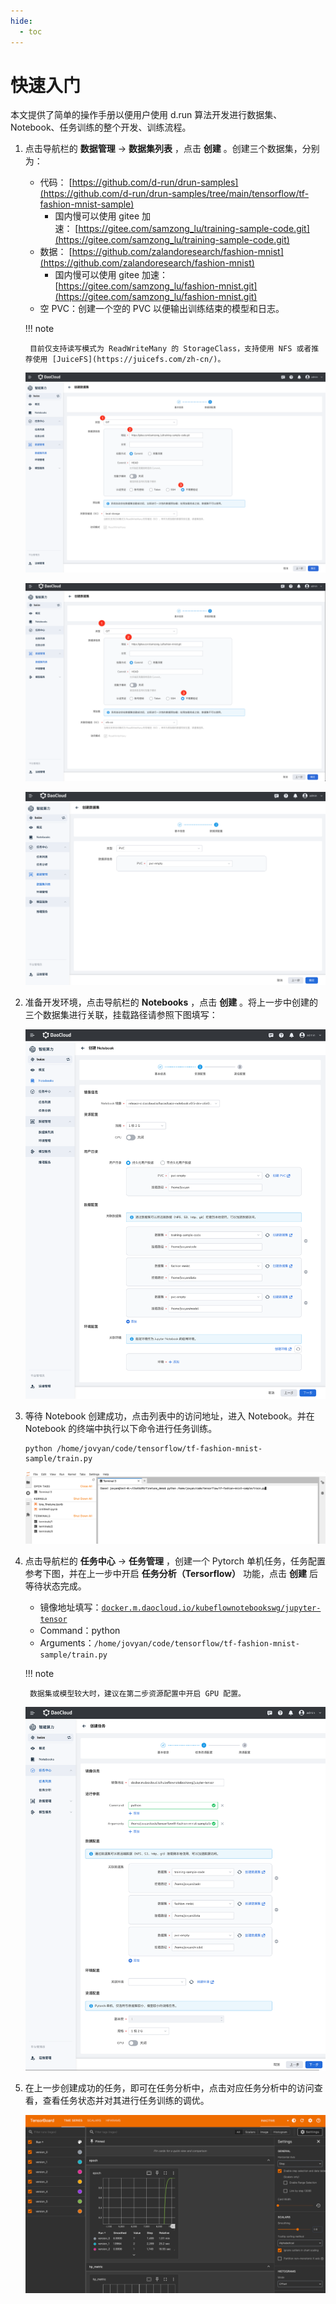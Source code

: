 ```yaml
---
hide:
  - toc
---
```


# 快速入门

本文提供了简单的操作手册以便用户使用 d.run 算法开发进行数据集、Notebook、任务训练的整个开发、训练流程。

1. 点击导航栏的 **数据管理** -> **数据集列表** ，点击 **创建** 。创建三个数据集，分别为：
    - 代码： [https://github.com/d-run/drun-samples](https://github.com/d-run/drun-samples/tree/main/tensorflow/tf-fashion-mnist-sample)
        - 国内慢可以使用 gitee 加速： [https://gitee.com/samzong_lu/training-sample-code.git](https://gitee.com/samzong_lu/training-sample-code.git)
    - 数据： [https://github.com/zalandoresearch/fashion-mnist](https://github.com/zalandoresearch/fashion-mnist)
        - 国内慢可以使用 gitee 加速： [https://gitee.com/samzong_lu/fashion-mnist.git](https://gitee.com/samzong_lu/fashion-mnist.git)
    - 空 PVC：创建一个空的 PVC 以便输出训练结束的模型和日志。

    !!! note

        目前仅支持读写模式为 ReadWriteMany 的 StorageClass，支持使用 NFS 或者推荐使用 [JuiceFS](https://juicefs.com/zh-cn/)。

    ![baize](images/baize-01.png)

    ![baize](images/baize-02.png)

    ![baize](images/baize-03.png)

2. 准备开发环境，点击导航栏的 **Notebooks** ，点击 **创建** 。将上一步中创建的三个数据集进行关联，挂载路径请参照下图填写：

    ![baize](images/baize-04.png)

3. 等待 Notebook 创建成功，点击列表中的访问地址，进入 Notebook。并在 Notebook 的终端中执行以下命令进行任务训练。

    ```shell
    python /home/jovyan/code/tensorflow/tf-fashion-mnist-sample/train.py
    ```

    ![baize](images/baize-05.png)

4. 点击导航栏的 **任务中心** -> **任务管理** ，创建一个 Pytorch 单机任务，任务配置参考下图，并在上一步中开启 **任务分析（Tersorflow）** 功能，点击 **创建** 后等待状态完成。

    - 镜像地址填写：[`docker.m.daocloud.io/kubeflownotebookswg/jupyter-tensor`](http://docker.m.daocloud.io/kubeflownotebookswg/jupyter-tensor)
    - Command：python
    - Arguments：`/home/jovyan/code/tensorflow/tf-fashion-mnist-sample/train.py`

    !!! note

        数据集或模型较大时，建议在第二步资源配置中开启 GPU 配置。

    ![baize](images/baize-06.png)

5. 在上一步创建成功的任务，即可在任务分析中，点击对应任务分析中的访问查看，查看任务状态并对其进行任务训练的调优。

    ![baize](images/baize-07.png)
